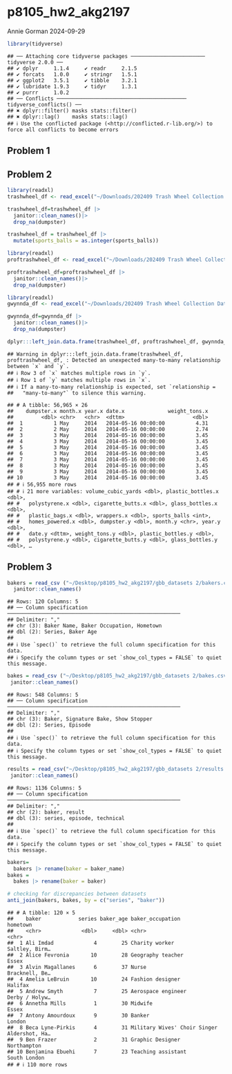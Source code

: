 p8105_hw2_akg2197
================
Annie Gorman
2024-09-29

``` r
library(tidyverse)
```

    ## ── Attaching core tidyverse packages ──────────────────────── tidyverse 2.0.0 ──
    ## ✔ dplyr     1.1.4     ✔ readr     2.1.5
    ## ✔ forcats   1.0.0     ✔ stringr   1.5.1
    ## ✔ ggplot2   3.5.1     ✔ tibble    3.2.1
    ## ✔ lubridate 1.9.3     ✔ tidyr     1.3.1
    ## ✔ purrr     1.0.2     
    ## ── Conflicts ────────────────────────────────────────── tidyverse_conflicts() ──
    ## ✖ dplyr::filter() masks stats::filter()
    ## ✖ dplyr::lag()    masks stats::lag()
    ## ℹ Use the conflicted package (<http://conflicted.r-lib.org/>) to force all conflicts to become errors

## Problem 1

## Problem 2

``` r
library(readxl)
trashwheel_df <- read_excel("~/Downloads/202409 Trash Wheel Collection Data.xlsx", sheet = 1, range = "A2:N653")

trashwheel_df=trashwheel_df |>
  janitor::clean_names()|>
  drop_na(dumpster)

trashwheel_df = trashwheel_df |>
  mutate(sports_balls = as.integer(sports_balls))

library(readxl)
proftrashwheel_df <- read_excel("~/Downloads/202409 Trash Wheel Collection Data.xlsx", sheet = 2, range = "A2:M121")

proftrashwheel_df=proftrashwheel_df |>
  janitor::clean_names()|>
  drop_na(dumpster)

library(readxl)
gwynnda_df <- read_excel("~/Downloads/202409 Trash Wheel Collection Data.xlsx", sheet = 4, range = "A2:L265")

gwynnda_df=gwynnda_df |>
  janitor::clean_names()|>
  drop_na(dumpster)

dplyr:::left_join.data.frame(trashwheel_df, proftrashwheel_df, gwynnda_df, by = "volume_cubic_yards")
```

    ## Warning in dplyr:::left_join.data.frame(trashwheel_df, proftrashwheel_df, : Detected an unexpected many-to-many relationship between `x` and `y`.
    ## ℹ Row 3 of `x` matches multiple rows in `y`.
    ## ℹ Row 1 of `y` matches multiple rows in `x`.
    ## ℹ If a many-to-many relationship is expected, set `relationship =
    ##   "many-to-many"` to silence this warning.

    ## # A tibble: 56,965 × 26
    ##    dumpster.x month.x year.x date.x              weight_tons.x
    ##         <dbl> <chr>   <chr>  <dttm>                      <dbl>
    ##  1          1 May     2014   2014-05-16 00:00:00          4.31
    ##  2          2 May     2014   2014-05-16 00:00:00          2.74
    ##  3          3 May     2014   2014-05-16 00:00:00          3.45
    ##  4          3 May     2014   2014-05-16 00:00:00          3.45
    ##  5          3 May     2014   2014-05-16 00:00:00          3.45
    ##  6          3 May     2014   2014-05-16 00:00:00          3.45
    ##  7          3 May     2014   2014-05-16 00:00:00          3.45
    ##  8          3 May     2014   2014-05-16 00:00:00          3.45
    ##  9          3 May     2014   2014-05-16 00:00:00          3.45
    ## 10          3 May     2014   2014-05-16 00:00:00          3.45
    ## # ℹ 56,955 more rows
    ## # ℹ 21 more variables: volume_cubic_yards <dbl>, plastic_bottles.x <dbl>,
    ## #   polystyrene.x <dbl>, cigarette_butts.x <dbl>, glass_bottles.x <dbl>,
    ## #   plastic_bags.x <dbl>, wrappers.x <dbl>, sports_balls <int>,
    ## #   homes_powered.x <dbl>, dumpster.y <dbl>, month.y <chr>, year.y <dbl>,
    ## #   date.y <dttm>, weight_tons.y <dbl>, plastic_bottles.y <dbl>,
    ## #   polystyrene.y <dbl>, cigarette_butts.y <dbl>, glass_bottles.y <dbl>, …

## Problem 3

``` r
bakers = read_csv ("~/Desktop/p8105_hw2_akg2197/gbb_datasets 2/bakers.csv") |>
  janitor::clean_names()
```

    ## Rows: 120 Columns: 5
    ## ── Column specification ────────────────────────────────────────────────────────
    ## Delimiter: ","
    ## chr (3): Baker Name, Baker Occupation, Hometown
    ## dbl (2): Series, Baker Age
    ## 
    ## ℹ Use `spec()` to retrieve the full column specification for this data.
    ## ℹ Specify the column types or set `show_col_types = FALSE` to quiet this message.

``` r
bakes = read_csv ("~/Desktop/p8105_hw2_akg2197/gbb_datasets 2/bakes.csv") |>
 janitor::clean_names()
```

    ## Rows: 548 Columns: 5
    ## ── Column specification ────────────────────────────────────────────────────────
    ## Delimiter: ","
    ## chr (3): Baker, Signature Bake, Show Stopper
    ## dbl (2): Series, Episode
    ## 
    ## ℹ Use `spec()` to retrieve the full column specification for this data.
    ## ℹ Specify the column types or set `show_col_types = FALSE` to quiet this message.

``` r
results = read_csv("~/Desktop/p8105_hw2_akg2197/gbb_datasets 2/results.csv", skip = 2) |>
 janitor::clean_names()
```

    ## Rows: 1136 Columns: 5
    ## ── Column specification ────────────────────────────────────────────────────────
    ## Delimiter: ","
    ## chr (2): baker, result
    ## dbl (3): series, episode, technical
    ## 
    ## ℹ Use `spec()` to retrieve the full column specification for this data.
    ## ℹ Specify the column types or set `show_col_types = FALSE` to quiet this message.

``` r
bakers=
  bakers |> rename(baker = baker_name)
bakes = 
  bakes |> rename(baker = baker)

# checking for discrepancies between datasets
anti_join(bakers, bakes, by = c("series", "baker"))
```

    ## # A tibble: 120 × 5
    ##    baker            series baker_age baker_occupation             hometown      
    ##    <chr>             <dbl>     <dbl> <chr>                        <chr>         
    ##  1 Ali Imdad             4        25 Charity worker               Saltley, Birm…
    ##  2 Alice Fevronia       10        28 Geography teacher            Essex         
    ##  3 Alvin Magallanes      6        37 Nurse                        Bracknell, Be…
    ##  4 Amelia LeBruin       10        24 Fashion designer             Halifax       
    ##  5 Andrew Smyth          7        25 Aerospace engineer           Derby / Holyw…
    ##  6 Annetha Mills         1        30 Midwife                      Essex         
    ##  7 Antony Amourdoux      9        30 Banker                       London        
    ##  8 Beca Lyne-Pirkis      4        31 Military Wives' Choir Singer Aldershot, Ha…
    ##  9 Ben Frazer            2        31 Graphic Designer             Northampton   
    ## 10 Benjamina Ebuehi      7        23 Teaching assistant           South London  
    ## # ℹ 110 more rows
